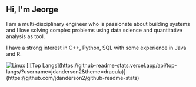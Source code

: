 ## Hi, I'm Jeorge

I am a multi-disciplinary engineer who is passionate about building systems and I love solving complex problems using data science and quantitative analysis as tool.

I have a strong interest in C++, Python, SQL with some experience in Java and R.



<img src="https://camo.githubusercontent.com/e2b07e8d61b9624528d7cb65c9d3bd33a8c9ac84a166dae00c2cefe87dad37f7/68747470733a2f2f696d672e736869656c64732e696f2f62616467652f2d6c696e75782d3737323935333f7374796c653d666f722d7468652d6261646765266c6f676f3d6c696e7578" alt="Linux" data-canonical-src="https://img.shields.io/badge/-linux-772953?style=for-the-badge&amp;logo=linux" style="max-width: 100%;">
[![Top Langs](https://github-readme-stats.vercel.app/api/top-langs/?username=jdanderson2&theme=dracula)](https://github.com/jdanderson2/github-readme-stats)
